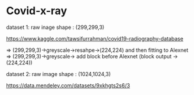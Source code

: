 # Covid-x-ray


dataset 1: raw inage shape : (299,299,3)  

 https://www.kaggle.com/tawsifurrahman/covid19-radiography-database
 
=> (299,299,3)->greyscale->resahpe->(224,224) and then fitting to Alexnet
=> (299,299,3)->greyscale-> add block before Alexnet (block output -> (224,224))


dataset 2: raw image shape : (1024,1024,3)

https://data.mendeley.com/datasets/9xkhgts2s6/3

